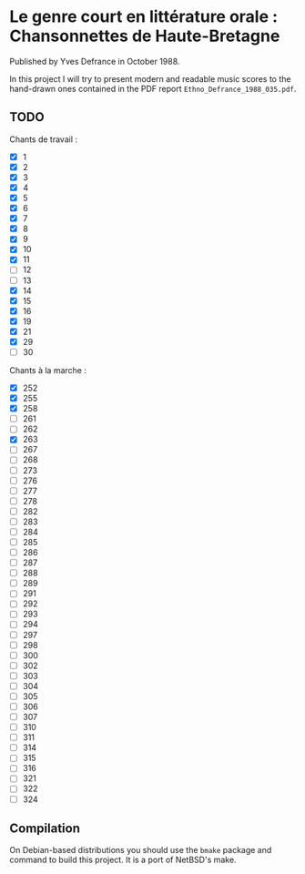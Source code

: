 # Le genre court en littérature orale : Chansonnettes de Haute-Bretagne

Published by Yves Defrance in October 1988.

In this project I will try to present modern and readable music scores to the
hand-drawn ones contained in the PDF report `Ethno_Defrance_1988_035.pdf`.

## TODO

Chants de travail :

- [X]  1
- [X]  2
- [X]  3
- [X]  4
- [X]  5
- [X]  6
- [X]  7
- [X]  8
- [X]  9
- [X] 10
- [X] 11
- [ ] 12
- [ ] 13
- [X] 14
- [X] 15
- [X] 16
- [X] 19
- [X] 21
- [X] 29
- [ ] 30

Chants à la marche :

- [X] 252
- [X] 255
- [X] 258
- [ ] 261
- [ ] 262
- [X] 263
- [ ] 267
- [ ] 268
- [ ] 273
- [ ] 276
- [ ] 277
- [ ] 278
- [ ] 282
- [ ] 283
- [ ] 284
- [ ] 285
- [ ] 286
- [ ] 287
- [ ] 288
- [ ] 289
- [ ] 291
- [ ] 292
- [ ] 293
- [ ] 294
- [ ] 297
- [ ] 298
- [ ] 300
- [ ] 302
- [ ] 303
- [ ] 304
- [ ] 305
- [ ] 306
- [ ] 307
- [ ] 310
- [ ] 311
- [ ] 314
- [ ] 315
- [ ] 316
- [ ] 321
- [ ] 322
- [ ] 324

## Compilation

On Debian-based distributions you should use the `bmake` package and
command to build this project. It is a port of NetBSD's make.

